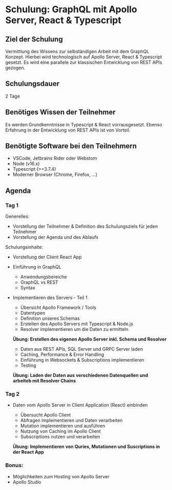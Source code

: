 # Schulung: GraphQL mit Apollo Server, React & Typescript

## Ziel der Schulung

Vermittlung des Wissens zur selbständigen Arbeit mit dem GraphQL Konzept. Hierbei wird technologisch auf Apollo Server, React & Typescript gesetzt. Es wird eine parallele zur klassischen Entwicklung von REST APIs gezogen. 

## Schulungsdauer

2 Tage

## Benötiges Wissen der Teilnehmer

Es werden Grundkenntnisse in Typescript & React vorrausgesetzt. Ebenso Erfahrung in der Entwicklung von REST APIs ist von Vorteil.
## Benötigte Software bei den Teilnehmern

- VSCode, Jetbrains Rider oder Webstom
- Node (v16.x)
- Typescript (>=3.7.4)
- Moderner Browser (Chrome, Firefox, ...)

## Agenda

### Tag 1

Generelles:

- Vorstellung der Teilnehmer & Definition des Schulungsziels für jeden Teilnehmer
- Vorstellung der Agenda und des Ablaufs

Schulungsinhalte:

- Vorstellung der Client React App

- Einführung in GraphQL
  - Anwendungsbereiche
  - GraphQL vs REST 
  - Syntax

- Implementieren des Servers - Teil 1
  - Übersicht Apollo Framework / Tools
  - Datentypen
  - Definition unseres Schemas 
  - Erstellen des Apollo Servers mit Typescript & Node.js 
  - Resolver implementieren um die Daten zu ermitteln

  **Übung: Erstellen des eigenen Apollo Server inkl. Schema und Resolver**
  
  - Daten aus REST APIs, SQL Server und GRPC Server laden
  - Caching, Performance & Error Handling
  - Einführung in Websockets & Subscriptions implementieren
  - Testing

  **Übung: Laden der Daten aus verschiedenen Datenquellen und arbeiteb mit Resolver Chains**

### Tag 2

- Daten vom Apollo Server in Client Application (React) einbinden
  - Übersucht Apollo Client
  - Abfragen implementieren und Daten verarbeiten
  - Mutation implementieren und ausführen
  - Nutzung von Caching im Apollo Client
  - Subscriptions nutzen und verarbeiten

  **Übung: Implementieren von Quries, Mutationen und Suscriptions in der React App**

### Bonus:

- Möglichkeiten zum Hosting von Apollo Server
- Apollo Studio